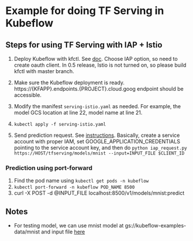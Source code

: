 # Example for doing TF Serving in Kubeflow

## Steps for using TF Serving with IAP + Istio
1. Deploy Kubeflow with kfctl. See [doc](https://www.kubeflow.org/docs/gke/deploy/deploy-cli/).
   Choose IAP option, so need to create oauth client.
   In 0.5 release, Istio is not turned on, so please build kfctl with master branch.

2. Make sure the Kubeflow deployment is ready. https://{KFAPP}.endpoints.{PROJECT}.cloud.goog endpoint should be accessible.

3. Modify the manifest `serving-istio.yaml` as needed. For example, the model GCS location at line 22, model name at line 21.
4. `kubectl apply -f serving-istio.yaml`
5. Send prediction request. See [instructions](https://github.com/kubeflow/kubeflow/blob/master/docs/gke/tf_serving_iap.md). Basically, create a service account with proper IAM, set GOOGLE_APPLICATION_CREDENTIALS pointing to the service account key, and then do `python iap_request.py https://HOST/tfserving/models/mnist --input=INPUT_FILE $CLIENT_ID`

### Prediction using port-forward
1. Find the pod name using `kubectl get pods -n kubeflow`
2. `kubectl port-forward -n kubeflow POD_NAME 8500`
3. curl -X POST -d @INPUT_FILE  localhost:8500/v1/models/mnist:predict

## Notes
- For testing model, we can use mnist model at gs://kubeflow-examples-data/mnist and input file [here](https://github.com/kubeflow/kubeflow/blob/master/components/k8s-model-server/test-data/mnist_input.json)